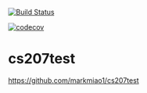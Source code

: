 [![Build Status](https://travis-ci.org/markmiao1/cs207test.svg?branch=master)](https://travis-ci.org/markmiao1/cs207test)

[![codecov](https://codecov.io/gh/markmiao1/cs207test/branch/master/graph/badge.svg)](https://codecov.io/gh/markmiao1/cs207test)

# cs207test

https://github.com/markmiao1/cs207test
